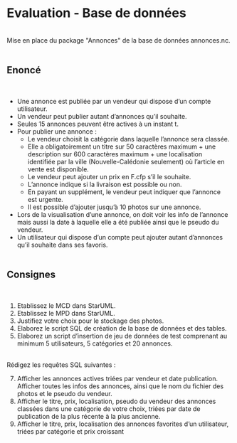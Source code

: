 <h1>Evaluation - Base de données</h1>
<br>
Mise en place du package "Annonces" de la base de données annonces.nc.
<br><br>
<h2>Enoncé</h2>
<br>

* Une annonce est publiée par un vendeur qui dispose d’un compte utilisateur.
* Un vendeur peut publier autant d’annonces qu’il souhaite.
* Seules 15 annonces peuvent être actives à un instant t.
* Pour publier une annonce :
  * Le vendeur choisit la catégorie dans laquelle l’annonce sera classée.
  * Elle a obligatoirement un titre sur 50 caractères maximum + une description sur 600 caractères maximum + une 
localisation identifiée par la ville (Nouvelle-Calédonie seulement) où l’article en vente est disponible.
  * Le vendeur peut ajouter un prix en F.cfp s’il le souhaite.
  * L’annonce indique si la livraison est possible ou non.
  * En payant un supplément, le vendeur peut indiquer que l’annonce est urgente.
  * Il est possible d’ajouter jusqu’à 10 photos sur une annonce.
* Lors de la visualisation d’une annonce, on doit voir les info de l’annonce mais aussi la date à laquelle elle a été publiée 
ainsi que le pseudo du vendeur.
* Un utilisateur qui dispose d’un compte peut ajouter autant d’annonces qu’il souhaite dans ses favoris.
<br><br>

<h2>Consignes</h2>
<br>

1. Etablissez le MCD dans StarUML.
2. Etablissez le MPD dans StarUML.
3. Justifiez votre choix pour le stockage des photos.
4. Elaborez le script SQL de création de la base de données et des tables.
5. Elaborez un script d’insertion de jeu de données de test comprenant au minimum 5 utilisateurs, 5 catégories et 20 annonces.
<br>
Rédigez les requêtes SQL suivantes : 

7. Afficher les annonces actives triées par vendeur et date publication. Afficher toutes les infos des annonces, ainsi que le nom du fichier des photos et le pseudo du vendeur.
8. Afficher le titre, prix, localisation, pseudo du vendeur des annonces classées dans une catégorie de votre choix, triées par date de publication de la plus récente à la plus ancienne.
9. Afficher le titre, prix, localisation des annonces favorites d’un utilisateur, triées par catégorie et prix croissant
